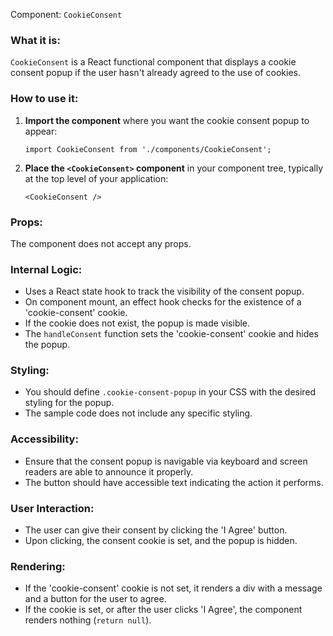 Component: `CookieConsent`

### What it is:
`CookieConsent` is a React functional component that displays a cookie consent popup if the user hasn't already agreed to the use of cookies.

### How to use it:

1. **Import the component** where you want the cookie consent popup to appear:
   ```tsx
   import CookieConsent from './components/CookieConsent';
   ```

2. **Place the `<CookieConsent>` component** in your component tree, typically at the top level of your application:
   ```tsx
   <CookieConsent />
   ```

### Props:
The component does not accept any props.

### Internal Logic:

- Uses a React state hook to track the visibility of the consent popup.
- On component mount, an effect hook checks for the existence of a 'cookie-consent' cookie.
- If the cookie does not exist, the popup is made visible.
- The `handleConsent` function sets the 'cookie-consent' cookie and hides the popup.

### Styling:

- You should define `.cookie-consent-popup` in your CSS with the desired styling for the popup.
- The sample code does not include any specific styling.

### Accessibility:

- Ensure that the consent popup is navigable via keyboard and screen readers are able to announce it properly.
- The button should have accessible text indicating the action it performs.

### User Interaction:

- The user can give their consent by clicking the 'I Agree' button.
- Upon clicking, the consent cookie is set, and the popup is hidden.

### Rendering:

- If the 'cookie-consent' cookie is not set, it renders a div with a message and a button for the user to agree.
- If the cookie is set, or after the user clicks 'I Agree', the component renders nothing (`return null`).

